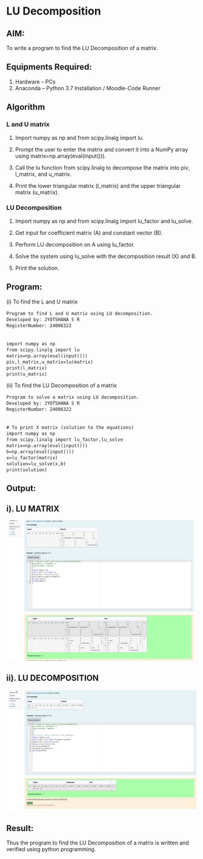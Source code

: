 # LU Decomposition 

## AIM:
To write a program to find the LU Decomposition of a matrix.

## Equipments Required:
1. Hardware – PCs
2. Anaconda – Python 3.7 Installation / Moodle-Code Runner

## Algorithm
### L and U matrix
1. Import numpy as np and from scipy.linalg import lu.

2. Prompt the user to enter the matrix and convert it into a NumPy array using matrix=np.array(eval(input())).

3. Call the lu function from scipy.linalg to decompose the matrix into piv, l_matrix, and u_matrix.

4. Print the lower triangular matrix (l_matrix) and the upper triangular matrix (u_matrix).

### LU Decomposition
1. Import numpy as np and from scipy.linalg import lu_factor and lu_solve.

2. Get input for coefficient matrix (A) and constant vector (B).

3. Perform LU decomposition on A using lu_factor.

4. Solve the system using lu_solve with the decomposition result (X) and B.

5. Print the solution.

## Program:
(i) To find the L and U matrix
```
Program to find L and U matrix using LU decomposition.
Developed by: JYOTSHANA S R
RegisterNumber: 24006322


import numpy as np
from scipy.linalg import lu
matrix=np.array(eval(input()))
piv,l_matrix,u_matrix=lu(matrix)
print(l_matrix)
print(u_matrix)

```
(ii) To find the LU Decomposition of a matrix
```
Program to solve a matrix using LU decomposition.
Developed by: JYOTSHANA S R
RegisterNumber: 24006322


# To print X matrix (solution to the equations)
import numpy as np
from scipy.linalg import lu_factor,lu_solve
matrix=np.array(eval(input()))
b=np.array(eval(input()))
x=lu_factor(matrix)
solution=lu_solve(x,b)
print(solution)
```

## Output:
## i). LU MATRIX
![OUTPUT](SS1.png)
## ii). LU DECOMPOSITION
![OUTPUT](SS2.png)


## Result:
Thus the program to find the LU Decomposition of a matrix is written and verified using python programming.

